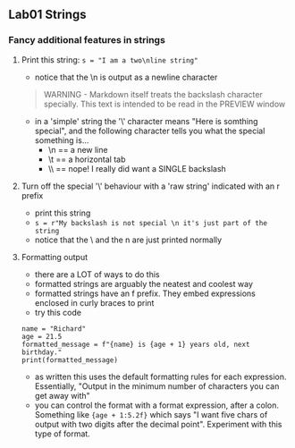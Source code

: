 ## Lab01 Strings

### Fancy additional features in strings

1. Print this string:
    `s = "I am a two\nline string"`

    - notice that the \n is output as a newline character
    > WARNING - Markdown itself treats the backslash character specially.  This text is intended to be read in the PREVIEW window
    - in a 'simple' string the '\\' character means "Here is somthing special", and the following character tells you what the special something is...
        - \n == a new line
        - \t == a horizontal tab
        - \\\\ == nope!  I really did want a SINGLE backslash

1. Turn off the special '\\' behaviour with a 'raw string' indicated with an r prefix
    - print this string
    - `s = r"My backslash is not special \n it's just part of the string`
    - notice that the \ and the n are just printed normally

1. Formatting output
    - there are a LOT of ways to do this
    - formatted strings are arguably the neatest and coolest way
    - formatted strings have an f prefix.  They embed expressions enclosed in curly braces to print
    - try this code
    ```
    name = "Richard"
    age = 21.5
    formatted_message = f"{name} is {age + 1} years old, next birthday."
    print(formatted_message)
    ```
    - as written this uses the default formatting rules for each expression.  Essentially, "Output in the minimum number of characters you can get away with"
    - you can control the format with a format expression, after a colon.  Something like `{age + 1:5.2f}` which says "I want five chars of output with two digits after the decimal point".  Experiment with this type of format.